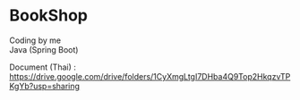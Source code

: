 # BookShop

Coding by me <br>
Java (Spring Boot) <br>

Document (Thai) : https://drive.google.com/drive/folders/1CyXmgLtgI7DHba4Q9Top2HkqzvTPKgYb?usp=sharing
